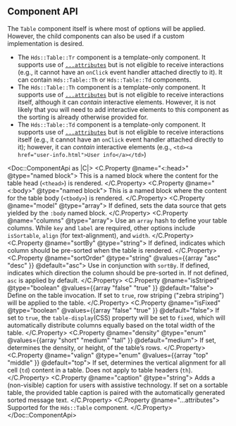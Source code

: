 ## Component API

The `Table` component itself is where most of options will be applied. However, the child components can also be used if a custom implementation is desired.

- The `Hds::Table::Tr` component is a template-only component. It supports use of [`...attributes`](https://guides.emberjs.com/release/in-depth-topics/patterns-for-components/#toc_attribute-ordering) but is not eligible to receive interactions (e.g., it cannot have an `onClick` event handler attached directly to it). It can contain `Hds::Table::Th` or `Hds::Table::Td` components.
- The `Hds::Table::Th` component is a template-only component. It supports use of [`...attributes`](https://guides.emberjs.com/release/in-depth-topics/patterns-for-components/#toc_attribute-ordering) but is not eligible to receive interactions itself, although it can _contain_ interactive elements. However, it is not likely that you will need to add interactive elements to this component as the sorting is already otherwise provided for.
- The `Hds::Table::Td` component is a template-only component. It supports use of [`...attributes`](https://guides.emberjs.com/release/in-depth-topics/patterns-for-components/#toc_attribute-ordering) but is not eligible to receive interactions itself (e.g., it cannot have an `onClick` event handler attached directly to it); however, it can _contain_ interactive elements (e.g., `<td><a href="user-info.html">User info</a></td>`)

<Doc::ComponentApi as |C|>
  <C.Property @name="<:head>" @type="named block">
    This is a named block where the content for the table head (`<thead>`) is rendered.
  </C.Property>
  <C.Property @name="<:body>" @type="named block">
    This is a named block where the content for the table body (`<tbody>`) is rendered.
  </C.Property>
  <C.Property @name="model" @type="array">
    If defined, sets the data source that gets yielded by the `:body` named block.
  </C.Property>
  <C.Property @name="columns" @type="array">
    Use an `array` hash to define your table columns. While `key` and `label` are required, other options include `isSortable`, `align` (for text-alignment), and `width`.
  </C.Property>
  <C.Property @name="sortBy" @type="string">
    If defined, indicates which column should be pre-sorted when the table is rendered.
  </C.Property>
  <C.Property @name="sortOrder" @type="string" @values={{array "asc" "desc" }} @default="asc">
    Use in conjunction with `sortBy`. If defined, indicates which direction the column should be pre-sorted in. If not defined, `asc` is applied by default.
  </C.Property>
  <C.Property @name="isStriped" @type="boolean" @values={{array "false" "true" }} @default="false">
    Define on the table invocation. If set to `true`, row striping ("zebra striping") will be applied to the table.
  </C.Property>
  <C.Property @name="isFixed" @type="boolean" @values={{array "false" "true" }} @default="false">
    If set to `true`, the `table-display`(CSS) property will be set to `fixed`, which will automatically distribute columns equally based on the total width of the table.
  </C.Property>
  <C.Property @name="density" @type="enum" @values={{array "short" "medium" "tall" }} @default="medium">
    If set, determines the density, or height, of the table’s rows.
  </C.Property>
  <C.Property @name="valign" @type="enum" @values={{array "top" "middle" }} @default="top">
    If set, determines the vertical alignment for all cell (`td`) content in a table. Does not apply to table headers (`th`).
  </C.Property>
  <C.Property @name="caption" @type="string">
    Adds a (non-visible) caption for users with assistive technology. If set on a sortable table, the provided table caption is paired with the automatically generated sorted message text.
  </C.Property>
  <C.Property @name="...attributes">
    Supported for the `Hds::Table` component.
  </C.Property>
</Doc::ComponentApi>
